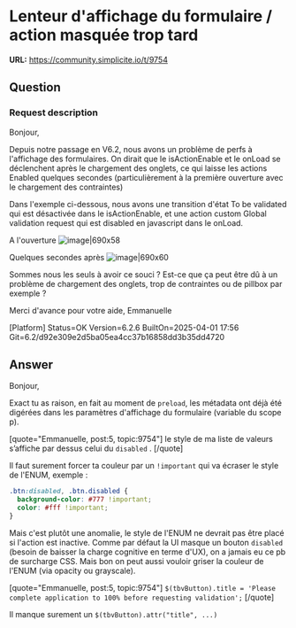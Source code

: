 # Lenteur d'affichage du formulaire / action masquée trop tard

**URL:** https://community.simplicite.io/t/9754

## Question
### Request description

Bonjour,

Depuis notre passage en V6.2, nous avons un problème de perfs à l'affichage des formulaires. On dirait que le isActionEnable et le onLoad se déclenchent après le chargement des onglets, ce qui laisse les actions Enabled quelques secondes (particulièrement à la première ouverture avec le chargement des contraintes)

Dans l'exemple ci-dessous, nous avons une transition d'état To be validated qui est désactivée dans le isActionEnable, et une action custom Global validation request qui est disabled en javascript dans le onLoad.

A l'ouverture
![image|690x58](upload://8OiWnoXR5aC411Ejldob5wafEVR.png)

Quelques secondes après
![image|690x60](upload://1lakCHL2psl6hcOQueMcBr044Mr.png)

Sommes nous les seuls à avoir ce souci ? Est-ce que ça peut être dû à un problème de chargement des onglets, trop de contraintes ou de pillbox par exemple ?

Merci d'avance pour votre aide,
Emmanuelle

[Platform]
Status=OK
Version=6.2.6
BuiltOn=2025-04-01 17:56
Git=6.2/d92e309e2d5ba05ea4cc37b16858dd3b35dd4720

## Answer
Bonjour,

Exact tu as raison, en fait au moment de `preload`, les métadata ont déjà été digérées dans les paramètres d'affichage du formulaire (variable du scope p).

[quote="Emmanuelle, post:5, topic:9754"]
le style de ma liste de valeurs s’affiche par dessus celui du `disabled` .
[/quote]

Il faut surement forcer ta couleur par un `!important` qui va écraser le style de l'ENUM, exemple :

```css
.btn:disabled, .btn.disabled {
  background-color: #777 !important;
  color: #fff !important;
}
```

Mais c'est plutôt une anomalie, le style de l'ENUM ne devrait pas être placé si l'action est inactive. Comme par défaut la UI masque un bouton `disabled` (besoin de baisser la charge cognitive en terme d'UX), on a jamais eu ce pb de surcharge CSS. Mais bon on peut aussi vouloir griser la couleur de l'ENUM (via opacity ou grayscale).

[quote="Emmanuelle, post:5, topic:9754"]
`$(tbvButton).title = 'Please complete application to 100% before requesting validation';`
[/quote]

Il manque surement un `$(tbvButton).attr("title", ...)`
